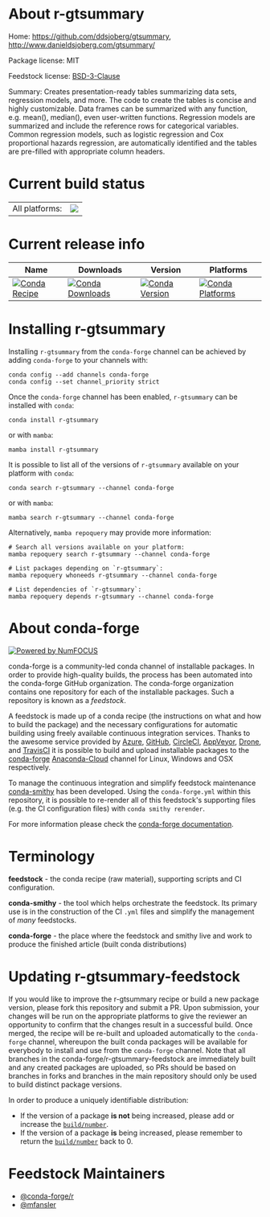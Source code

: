 About r-gtsummary
=================

Home: https://github.com/ddsjoberg/gtsummary, http://www.danieldsjoberg.com/gtsummary/

Package license: MIT

Feedstock license: [BSD-3-Clause](https://github.com/conda-forge/r-gtsummary-feedstock/blob/main/LICENSE.txt)

Summary: Creates presentation-ready tables summarizing data sets, regression models, and more. The code to create the tables is concise and highly customizable. Data frames can be summarized with any function, e.g. mean(), median(), even user-written functions. Regression models are summarized and include the reference rows for categorical variables. Common regression models, such as logistic regression and Cox proportional hazards regression, are automatically identified and the tables are pre-filled with appropriate column headers.

Current build status
====================


<table><tr><td>All platforms:</td>
    <td>
      <a href="https://dev.azure.com/conda-forge/feedstock-builds/_build/latest?definitionId=9552&branchName=main">
        <img src="https://dev.azure.com/conda-forge/feedstock-builds/_apis/build/status/r-gtsummary-feedstock?branchName=main">
      </a>
    </td>
  </tr>
</table>

Current release info
====================

| Name | Downloads | Version | Platforms |
| --- | --- | --- | --- |
| [![Conda Recipe](https://img.shields.io/badge/recipe-r--gtsummary-green.svg)](https://anaconda.org/conda-forge/r-gtsummary) | [![Conda Downloads](https://img.shields.io/conda/dn/conda-forge/r-gtsummary.svg)](https://anaconda.org/conda-forge/r-gtsummary) | [![Conda Version](https://img.shields.io/conda/vn/conda-forge/r-gtsummary.svg)](https://anaconda.org/conda-forge/r-gtsummary) | [![Conda Platforms](https://img.shields.io/conda/pn/conda-forge/r-gtsummary.svg)](https://anaconda.org/conda-forge/r-gtsummary) |

Installing r-gtsummary
======================

Installing `r-gtsummary` from the `conda-forge` channel can be achieved by adding `conda-forge` to your channels with:

```
conda config --add channels conda-forge
conda config --set channel_priority strict
```

Once the `conda-forge` channel has been enabled, `r-gtsummary` can be installed with `conda`:

```
conda install r-gtsummary
```

or with `mamba`:

```
mamba install r-gtsummary
```

It is possible to list all of the versions of `r-gtsummary` available on your platform with `conda`:

```
conda search r-gtsummary --channel conda-forge
```

or with `mamba`:

```
mamba search r-gtsummary --channel conda-forge
```

Alternatively, `mamba repoquery` may provide more information:

```
# Search all versions available on your platform:
mamba repoquery search r-gtsummary --channel conda-forge

# List packages depending on `r-gtsummary`:
mamba repoquery whoneeds r-gtsummary --channel conda-forge

# List dependencies of `r-gtsummary`:
mamba repoquery depends r-gtsummary --channel conda-forge
```


About conda-forge
=================

[![Powered by
NumFOCUS](https://img.shields.io/badge/powered%20by-NumFOCUS-orange.svg?style=flat&colorA=E1523D&colorB=007D8A)](https://numfocus.org)

conda-forge is a community-led conda channel of installable packages.
In order to provide high-quality builds, the process has been automated into the
conda-forge GitHub organization. The conda-forge organization contains one repository
for each of the installable packages. Such a repository is known as a *feedstock*.

A feedstock is made up of a conda recipe (the instructions on what and how to build
the package) and the necessary configurations for automatic building using freely
available continuous integration services. Thanks to the awesome service provided by
[Azure](https://azure.microsoft.com/en-us/services/devops/), [GitHub](https://github.com/),
[CircleCI](https://circleci.com/), [AppVeyor](https://www.appveyor.com/),
[Drone](https://cloud.drone.io/welcome), and [TravisCI](https://travis-ci.com/)
it is possible to build and upload installable packages to the
[conda-forge](https://anaconda.org/conda-forge) [Anaconda-Cloud](https://anaconda.org/)
channel for Linux, Windows and OSX respectively.

To manage the continuous integration and simplify feedstock maintenance
[conda-smithy](https://github.com/conda-forge/conda-smithy) has been developed.
Using the ``conda-forge.yml`` within this repository, it is possible to re-render all of
this feedstock's supporting files (e.g. the CI configuration files) with ``conda smithy rerender``.

For more information please check the [conda-forge documentation](https://conda-forge.org/docs/).

Terminology
===========

**feedstock** - the conda recipe (raw material), supporting scripts and CI configuration.

**conda-smithy** - the tool which helps orchestrate the feedstock.
                   Its primary use is in the construction of the CI ``.yml`` files
                   and simplify the management of *many* feedstocks.

**conda-forge** - the place where the feedstock and smithy live and work to
                  produce the finished article (built conda distributions)


Updating r-gtsummary-feedstock
==============================

If you would like to improve the r-gtsummary recipe or build a new
package version, please fork this repository and submit a PR. Upon submission,
your changes will be run on the appropriate platforms to give the reviewer an
opportunity to confirm that the changes result in a successful build. Once
merged, the recipe will be re-built and uploaded automatically to the
`conda-forge` channel, whereupon the built conda packages will be available for
everybody to install and use from the `conda-forge` channel.
Note that all branches in the conda-forge/r-gtsummary-feedstock are
immediately built and any created packages are uploaded, so PRs should be based
on branches in forks and branches in the main repository should only be used to
build distinct package versions.

In order to produce a uniquely identifiable distribution:
 * If the version of a package **is not** being increased, please add or increase
   the [``build/number``](https://docs.conda.io/projects/conda-build/en/latest/resources/define-metadata.html#build-number-and-string).
 * If the version of a package **is** being increased, please remember to return
   the [``build/number``](https://docs.conda.io/projects/conda-build/en/latest/resources/define-metadata.html#build-number-and-string)
   back to 0.

Feedstock Maintainers
=====================

* [@conda-forge/r](https://github.com/conda-forge/r/)
* [@mfansler](https://github.com/mfansler/)

